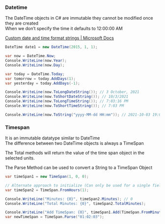 ### Datetime

The DateTime objects in C# are immutable they cannot be modified once they are created  
When we don’t specify the time it defaults to 12:00:00 AM

[Custom date and time format strings | Microsoft Docs](https://docs.microsoft.com/en-us/dotnet/standard/base-types/custom-date-and-time-format-strings)

````csharp
DateTime date1 = new DateTime(2015, 1, 1);

var now = DateTime.Now;
Console.WriteLine(now.Year);
Console.WriteLine(now.Day);

var today = DateTime.Today;
var tomorrow = today.AddDays(1);
var yesterday = today.AddDays(-1);

Console.WriteLine(now.ToLongDateString()); // 3 October, 2021
Console.WriteLine(now.ToShortDateString()); // 10/3/2021
Console.WriteLine(now.ToLongTimeString()); // 7:03:16 PM
Console.WriteLine(now.ToShortTimeString()); // 7:03 PM

Console.WriteLine(now.ToString("yyyy-MM-dd HH:mm")); // 2021-10-03 19:03
````

### Timespan

It is an immutable datatype similar to DateTime  
The difference between two DateTime objects is always a TimeSpan

The Total methods will return the value of the time span object in the selected units.

The Parse Method can be used to convert a String to a TimeSpan Object

````csharp
var timeSpan1 = new TimeSpan(1, 0, 0);

// Alternate approach to initialize (Can only be used for a single field)
var timeSpan2 = TimeSpan.FromHours(1);

Console.WriteLine("Minutes: {0}", timeSpan2.Minutes); // 0
Console.WriteLine("Total Minutes: {0}", timeSpan2.TotalMinutes);

Console.WriteLine("Add TimeSpan: {0}", timeSpan1.Add(TimeSpan.FromMinutes(4)));
var newTimeSpan = TimeSpan.Parse("01:02:03");
````
